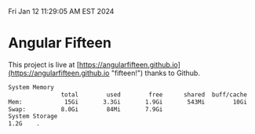 Fri Jan 12 11:29:05 AM EST 2024

# Angular Fifteen


This project is live at [https://angularfifteen.github.io](https://angularfifteen.github.io "fifteen!") thanks to Github.

```bash
System Memory
               total        used        free      shared  buff/cache   available
Mem:            15Gi       3.3Gi       1.9Gi       543Mi        10Gi        11Gi
Swap:          8.0Gi        84Mi       7.9Gi
System Storage
1.2G	.
```
